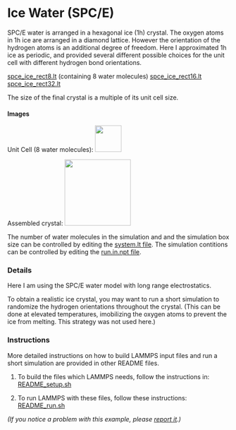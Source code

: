 Ice Water (SPC/E)
==============
SPC/E water is arranged in a hexagonal ice (1h) crystal.  The oxygen atoms in 1h ice are arranged in a diamond lattice.  However the orientation of the hydrogen atoms is an additional degree of freedom.  Here I approximated 1h ice as periodic, and provided several different possible choices for the unit cell with different hydrogen bond orientations.

[spce_ice_rect8.lt](moltemplate_files/spce_ice_rect8.lt) (containing 8 water molecules)
[spce_ice_rect16.lt](moltemplate_files/spce_ice_rect16.lt)
[spce_ice_rect32.lt](moltemplate_files/spce_ice_rect32.lt)

The size of the final crystal is a multiple of its unit cell size.

#### Images

Unit Cell (8 water molecules):
<img src="images/ice_rect8_unitcell.png" width=60>

Assembled crystal:
<img src="images/ice_rect8_crystal_3x2x2_LR.jpg" width=150>

The number of water molecules in the simulation and and the simulation box size can be controlled by editing the [system.lt file](moltemplate_files/system.lt).  The simulation contitions can be controlled by editing the [run.in.npt file](run.in.npt).


### Details 

Here I am using the SPC/E water model with long range electrostatics.

To obtain a realistic ice crystal, you may want to run a short simulation to randomize the hydrogen orientations throughout the crystal.  (This can be done at elevated temperatures, imobilizing the oxygen atoms to prevent the ice from melting.  This strategy was not used here.)

### Instructions

More detailed instructions on how to build LAMMPS input files and
run a short simulation are provided in other README files.

1) To build the files which LAMMPS needs, follow the instructions in:
[README_setup.sh](README_setup.sh)

2) To run LAMMPS with these files, follow these instructions:
[README_run.sh](README_run.sh)

*(If you notice a problem with this example, please [report it](../README.md).)*

